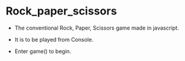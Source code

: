 # Rock_paper_scissors
- The conventional Rock, Paper, Scissors game made in javascript.

- It is to be played from Console.

- Enter game() to begin.
